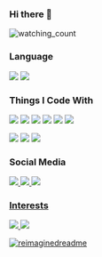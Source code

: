 ### Hi there 👋
<img src="https://komarev.com/ghpvc/?username=cintiaching&color=red" alt="watching_count" />

### Language
<img src="https://img.shields.io/badge/Python-FFD43B?style=for-the-badge&logo=python&logoColor=blue" /> <img src="https://img.shields.io/badge/R-276DC3?style=for-the-badge&logo=r&logoColor=white" />

### Things I Code With
<img src="https://img.shields.io/badge/TensorFlow-FF6F00?style=for-the-badge&logo=TensorFlow&logoColor=white" /> <img src="https://img.shields.io/badge/Numpy-777BB4?style=for-the-badge&logo=numpy&logoColor=white" /> <img src="https://img.shields.io/badge/Keras-D00000?style=for-the-badge&logo=Keras&logoColor=white" /> <img src="https://img.shields.io/badge/PyTorch-EE4C2C?style=for-the-badge&logo=pytorch&logoColor=white" /> <img src="https://img.shields.io/badge/ChatGPT-74aa9c?style=for-the-badge&logo=openai&logoColor=white" /> <img src="https://img.shields.io/badge/Databricks-FF3621?style=for-the-badge&logo=Databricks&logoColor=white" />

<img src="https://img.shields.io/badge/Apache_Spark-FFFFFF?style=for-the-badge&logo=apachespark&logoColor=#E35A16" /> <img src="https://img.shields.io/badge/Docker-2CA5E0?style=for-the-badge&logo=docker&logoColor=white" /> <img src="https://img.shields.io/badge/OpenCV-27338e?style=for-the-badge&logo=OpenCV&logoColor=white" />

### Social Media
<a href="https://www.linkedin.com/in/cintiaching/" target="_blank"><img src="https://img.shields.io/badge/LinkedIn-0077B5?style=for-the-badge&logo=linkedin&logoColor=white" />
<a href="https://medium.com/@cintiaching" target="_blank"><img src="https://img.shields.io/badge/Medium-12100E?style=for-the-badge&logo=medium&logoColor=white" />
<a href="swching.cintia@gmail.com"><img src="https://img.shields.io/badge/Gmail-D14836?style=for-the-badge&logo=gmail&logoColor=white" />

### Interests
<a href="https://mcdonalds.com.hk/en/" target="_blank"><img src="https://img.shields.io/badge/McDonald's-FBC817?style=for-the-badge&logo=McDonald's&logoColor=white" /> <img src="https://img.shields.io/badge/Nintendo_Switch-E60012?style=for-the-badge&logo=nintendo-switch&logoColor=white" />

<img src="https://myreadme.vercel.app/api/embed/cintiaching?panels=userstatistics,commitgraph,toplanguages" alt="reimaginedreadme" />


<!--
**cintiaching/cintiaching** is a ✨ _special_ ✨ repository because its `README.md` (this file) appears on your GitHub profile.

Here are some ideas to get you started:

- 🔭 I’m currently working on ...
- 🌱 I’m currently learning ...
- 👯 I’m looking to collaborate on ...
- 🤔 I’m looking for help with ...
- 💬 Ask me about ...
- 📫 How to reach me: ...
- 😄 Pronouns: ...
- ⚡ Fun fact: ...
-->
